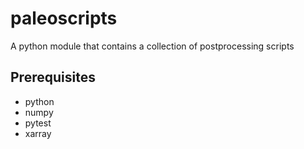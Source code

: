 # paleoscripts
A python module that contains a collection of postprocessing scripts

## Prerequisites

 - python
 - numpy
 - pytest
 - xarray
 
